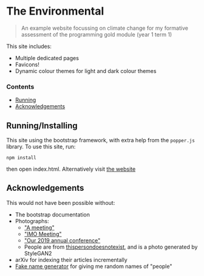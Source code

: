 # The Environmental
> An example website focussing on climate change for my formative assessment of the programming gold module (year 1 term 1)

This site includes:
- Multiple dedicated pages
- Favicons!
- Dynamic colour themes for light and dark colour themes

### Contents
- [Running](#runninginstalling)
- [Acknowledgements](#acknowledgements)

## Running/Installing

This site using the bootstrap framework, with extra help from the `popper.js` library. To use this site, run:
```shell
npm install
```

then open index.html. Alternatively visit [the website](https://rosiepuddles.github.io/PGY1T1Formattive/)

## Acknowledgements
This would not have been possible without:
- The bootstrap documentation
- Photographs:
  - ["A meeting"](https://www.flickr.com/photos/gsapponline/24773105486)
  - ["IMO Meeting"](https://www.flickr.com/photos/imo-un/30540361046)
  - ["Our 2019 annual conference"](https://www.flickr.com/photos/theclimategroup/16132103449)
  - People are from [thispersondoesnotexist](https://thispersondoesnotexist.com), and is a photo generated by StyleGAN2
- arXiv for indexing their articles incrementally
- [Fake name generator](https://www.fakenamegenerator.com/) for giving me random names of "people"
